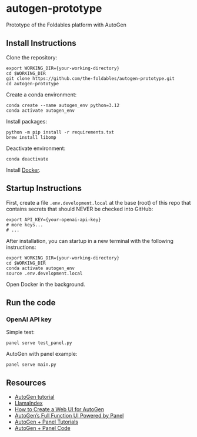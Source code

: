 # autogen-prototype
Prototype of the Foldables platform with AutoGen

## Install Instructions

Clone the repository:

```
export WORKING_DIR={your-working-directory}
cd $WORKING_DIR
git clone https://github.com/the-foldables/autogen-prototype.git
cd autogen-prototype
```

Create a conda environment:
```
conda create --name autogen_env python=3.12
conda activate autogen_env
```

Install packages:
```
python -m pip install -r requirements.txt
brew install libomp
```

Deactivate environment:
```
conda deactivate
```

Install [Docker](https://docs.docker.com/engine/install/).


## Startup Instructions

First, create a file `.env.development.local` at the base (root) of this repo
that contains secrets that should NEVER be checked into GitHub:

```
export API_KEY={your-openai-api-key}
# more keys...
# ...
```

After installation, you can startup in a new terminal with the following instructions:

```
export WORKING_DIR={your-working-directory}
cd $WORKING_DIR
conda activate autogen_env
source .env.development.local
```

Open Docker in the background.

## Run the code

### OpenAI API key

Simple test:
```
panel serve test_panel.py
```

AutoGen with panel example:
```
panel serve main.py 
```

## Resources

- [AutoGen tutorial](https://microsoft.github.io/autogen/docs/tutorial/introduction)
- [LlamaIndex](https://docs.llamaindex.ai/en/stable/)
- [How to Create a Web UI for AutoGen](https://yeyu.substack.com/p/how-to-create-a-web-ui-for-autogen)
- [AutoGen’s Full Function UI Powered by Panel](https://levelup.gitconnected.com/autogens-full-function-ui-powered-by-panel-d00ddecc98ee)
- [AutoGen + Panel Tutorials](https://github.com/yeyu2/Youtube_demos)
- [AutoGen + Panel Code](https://github.com/yeyu2/Youtube_demos/blob/main/panel_autogen_2.py)
